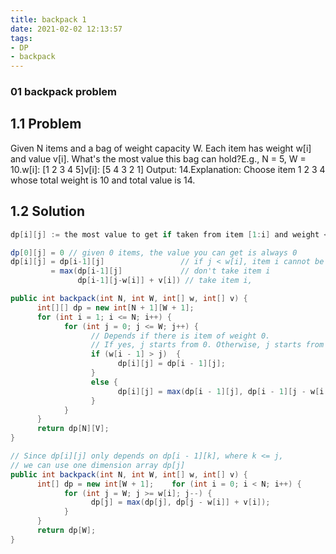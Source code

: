 ```yaml
---
title: backpack 1
date: 2021-02-02 12:13:57
tags:
- DP
- backpack
---
```

### 01 backpack problem

## 1.1 Problem

Given N items and a bag of weight capacity W. Each item has weight w[i] and value v[i].
What's the most value this bag can hold?E.g., N = 5, W = 10.w[i]: [1 2 3 4 5]v[i]: [5 4 3 2 1]
Output: 14.Explanation: Choose item 1 2 3 4 whose total weight is 10 and total value is 14.

## 1.2 Solution

```java
dp[i][j] := the most value to get if taken from item [1:i] and weight <= j. Then dp[N][W] is the answer to the problem.

dp[0][j] = 0 // given 0 items, the value you can get is always 0
dp[i][j] = dp[i-1][j]                 // if j < w[i], item i cannot be put into the bag
         = max(dp[i-1][j]             // don't take item i
               dp[i-1][j-w[i]] + v[i]) // take item i,
```

```java
public int backpack(int N, int W, int[] w, int[] v) {
      int[][] dp = new int[N + 1][W + 1];
      for (int i = 1; i <= N; i++) {
            for (int j = 0; j <= W; j++) {
                  // Depends if there is item of weight 0.
                  // If yes, j starts from 0. Otherwise, j starts from 1.
                  if (w[i - 1] > j)  {
                        dp[i][j] = dp[i - 1][j];
                  }
                  else {
                        dp[i][j] = max(dp[i - 1][j], dp[i - 1][j - w[i - 1]] + v[i - 1]);
                  }
            }
      }
      return dp[N][V];
}

// Since dp[i][j] only depends on dp[i - 1][k], where k <= j,
// we can use one dimension array dp[j]
public int backpack(int N, int W, int[] w, int[] v) {
      int[] dp = new int[W + 1];    for (int i = 0; i < N; i++) {
            for (int j = W; j >= w[i]; j--) {
                  dp[j] = max(dp[j], dp[j - w[i]] + v[i]);
            }
      }
      return dp[W];
}
```
